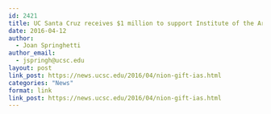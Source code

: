 ```yaml
---
id: 2421
title: UC Santa Cruz receives $1 million to support Institute of the Arts and Sciences
date: 2016-04-12
author:
  - Joan Springhetti
author_email:
  - jspringh@ucsc.edu
layout: post
link_post: https://news.ucsc.edu/2016/04/nion-gift-ias.html
categories: "News"
format: link
link_post: https://news.ucsc.edu/2016/04/nion-gift-ias.html
---
```

